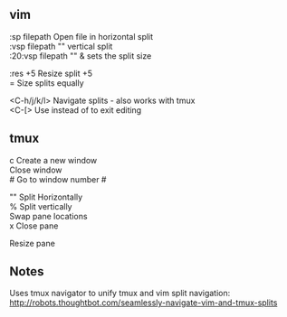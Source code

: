 ## vim

  :sp filepath		Open file in horizontal split  
  :vsp filepath		"" vertical split  
  :20:vsp filepath	"" & sets the split size  

  :res +5			Resize split +5  
  <C-w>=			Size splits equally  

  <C-h/j/k/l>		Navigate splits - also works with tmux  
  <C-[>			Use instead of <esc> to exit editing  

## tmux  
  
  <C-a> c			Create a new window   
  <C-d>			Close window 	
  <C-a> #			Go to window number #  

  <C-a> ""		Split Horizontally  
  <C-a> %			Split vertically  
  <C-a> <C-o>		Swap pane locations  
  <C-a> x			Close pane  
  
  <C-a> <M-arrow>		Resize pane  

## Notes  
Uses tmux navigator to unify tmux and vim split navigation:  
http://robots.thoughtbot.com/seamlessly-navigate-vim-and-tmux-splits  

